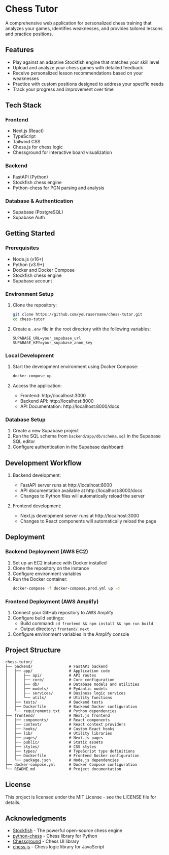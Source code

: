 # Chess Tutor

A comprehensive web application for personalized chess training that analyzes your games, identifies weaknesses, and provides tailored lessons and practice positions.

## Features

- Play against an adaptive Stockfish engine that matches your skill level
- Upload and analyze your chess games with detailed feedback
- Receive personalized lesson recommendations based on your weaknesses
- Practice with custom positions designed to address your specific needs
- Track your progress and improvement over time

## Tech Stack

### Frontend
- Next.js (React)
- TypeScript
- Tailwind CSS
- Chess.js for chess logic
- Chessground for interactive board visualization

### Backend
- FastAPI (Python)
- Stockfish chess engine
- Python-chess for PGN parsing and analysis

### Database & Authentication
- Supabase (PostgreSQL)
- Supabase Auth

## Getting Started

### Prerequisites

- Node.js (v16+)
- Python (v3.9+)
- Docker and Docker Compose
- Stockfish chess engine
- Supabase account

### Environment Setup

1. Clone the repository:
   ```bash
   git clone https://github.com/yourusername/chess-tutor.git
   cd chess-tutor
   ```

2. Create a `.env` file in the root directory with the following variables:
   ```
   SUPABASE_URL=your_supabase_url
   SUPABASE_KEY=your_supabase_anon_key
   ```

### Local Development

1. Start the development environment using Docker Compose:
   ```bash
   docker-compose up
   ```

2. Access the application:
   - Frontend: http://localhost:3000
   - Backend API: http://localhost:8000
   - API Documentation: http://localhost:8000/docs

### Database Setup

1. Create a new Supabase project
2. Run the SQL schema from `backend/app/db/schema.sql` in the Supabase SQL editor
3. Configure authentication in the Supabase dashboard

## Development Workflow

1. Backend development:
   - FastAPI server runs at http://localhost:8000
   - API documentation available at http://localhost:8000/docs
   - Changes to Python files will automatically reload the server

2. Frontend development:
   - Next.js development server runs at http://localhost:3000
   - Changes to React components will automatically reload the page

## Deployment

### Backend Deployment (AWS EC2)

1. Set up an EC2 instance with Docker installed
2. Clone the repository on the instance
3. Configure environment variables
4. Run the Docker container:
   ```bash
   docker-compose -f docker-compose.prod.yml up -d
   ```

### Frontend Deployment (AWS Amplify)

1. Connect your GitHub repository to AWS Amplify
2. Configure build settings:
   - Build command: `cd frontend && npm install && npm run build`
   - Output directory: `frontend/.next`
3. Configure environment variables in the Amplify console

## Project Structure

```
chess-tutor/
├── backend/                # FastAPI backend
│   ├── app/                # Application code
│   │   ├── api/            # API routes
│   │   ├── core/           # Core configuration
│   │   ├── db/             # Database models and utilities
│   │   ├── models/         # Pydantic models
│   │   ├── services/       # Business logic services
│   │   └── utils/          # Utility functions
│   ├── tests/              # Backend tests
│   ├── Dockerfile          # Backend Docker configuration
│   └── requirements.txt    # Python dependencies
├── frontend/               # Next.js frontend
│   ├── components/         # React components
│   ├── context/            # React context providers
│   ├── hooks/              # Custom React hooks
│   ├── lib/                # Utility libraries
│   ├── pages/              # Next.js pages
│   ├── public/             # Static assets
│   ├── styles/             # CSS styles
│   ├── types/              # TypeScript type definitions
│   ├── Dockerfile          # Frontend Docker configuration
│   └── package.json        # Node.js dependencies
├── docker-compose.yml      # Docker Compose configuration
└── README.md               # Project documentation
```

## License

This project is licensed under the MIT License - see the LICENSE file for details.

## Acknowledgments

- [Stockfish](https://stockfishchess.org/) - The powerful open-source chess engine
- [python-chess](https://python-chess.readthedocs.io/) - Chess library for Python
- [Chessground](https://github.com/lichess-org/chessground) - Chess UI library
- [chess.js](https://github.com/jhlywa/chess.js) - Chess logic library for JavaScript 